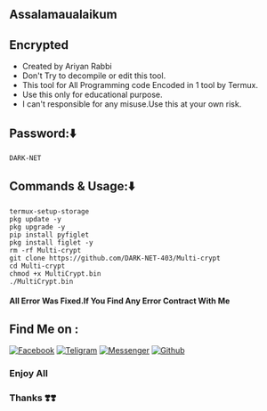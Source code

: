 
## Assalamaualaikum
## Encrypted 
* Created by Ariyan Rabbi
* Don't Try to decompile or edit this tool.
* This tool for All Programming code Encoded in 1 tool by Termux.
* Use this only for educational purpose.
* I can't responsible for any misuse.Use this at your own risk.
## Password:⬇️
````
DARK-NET
````
## Commands & Usage:⬇️
````
termux-setup-storage
pkg update -y
pkg upgrade -y
pip install pyfiglet
pkg install figlet -y
rm -rf Multi-crypt
git clone https://github.com/DARK-NET-403/Multi-crypt
cd Multi-crypt
chmod +x MultiCrypt.bin
./MultiCrypt.bin
````
#### All Error Was Fixed.If You Find Any Error Contract With Me

## Find Me on :

[![Facebook](https://img.shields.io/badge/Facebook-green?style=for-the-badge&logo=facebook)](https://www.facebook.com/share/1FiCkCecyD/)
[![Teligram](https://img.shields.io/badge/Chat-Teligram-blue?style=for-the-badge&logo=teligram)](https://t.me/DARK_NET_403)
[![Messenger](https://img.shields.io/badge/Chat-Messenger-blue?style=for-the-badge&logo=messenger)](https://m.me/DARK.NET.403)
[![Github](https://img.shields.io/badge/Github-Github-143green?style=for-the-badge&logo=github)](https://github.com/DARK-NET-403)


### Enjoy All
### Thanks ❣️❣️
